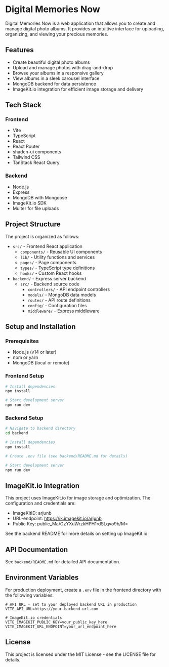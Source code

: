 # Digital Memories Now

Digital Memories Now is a web application that allows you to create and manage digital photo albums. It provides an intuitive interface for uploading, organizing, and viewing your precious memories.

## Features

- Create beautiful digital photo albums
- Upload and manage photos with drag-and-drop
- Browse your albums in a responsive gallery
- View albums in a sleek carousel interface
- MongoDB backend for data persistence
- ImageKit.io integration for efficient image storage and delivery

## Tech Stack

### Frontend
- Vite
- TypeScript
- React
- React Router
- shadcn-ui components
- Tailwind CSS
- TanStack React Query

### Backend
- Node.js
- Express
- MongoDB with Mongoose
- ImageKit.io SDK
- Multer for file uploads

## Project Structure

The project is organized as follows:

- `src/` - Frontend React application
  - `components/` - Reusable UI components
  - `lib/` - Utility functions and services
  - `pages/` - Page components
  - `types/` - TypeScript type definitions
  - `hooks/` - Custom React hooks
- `backend/` - Express server backend
  - `src/` - Backend source code
    - `controllers/` - API endpoint controllers
    - `models/` - MongoDB data models
    - `routes/` - API route definitions
    - `config/` - Configuration files
    - `middleware/` - Express middleware

## Setup and Installation

### Prerequisites
- Node.js (v14 or later)
- npm or yarn
- MongoDB (local or remote)

### Frontend Setup

```bash
# Install dependencies
npm install

# Start development server
npm run dev
```

### Backend Setup

```bash
# Navigate to backend directory
cd backend

# Install dependencies
npm install

# Create .env file (see backend/README.md for details)

# Start development server
npm run dev
```

## ImageKit.io Integration

This project uses ImageKit.io for image storage and optimization. The configuration and credentials are:

- ImageKitID: arjunb
- URL-endpoint: https://ik.imagekit.io/arjunb
- Public Key: public_Ma/GzYXuWrzkHPH1rdSLqvo9b/M=

See the backend README for more details on setting up ImageKit.io.

## API Documentation

See `backend/README.md` for detailed API documentation.

## Environment Variables

For production deployment, create a `.env` file in the frontend directory with the following variables:

```
# API URL - set to your deployed backend URL in production
VITE_API_URL=https://your-backend-url.com

# ImageKit.io credentials
VITE_IMAGEKIT_PUBLIC_KEY=your_public_key_here
VITE_IMAGEKIT_URL_ENDPOINT=your_url_endpoint_here
```

## License

This project is licensed under the MIT License - see the LICENSE file for details.
